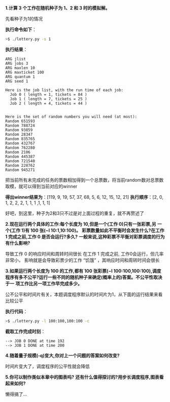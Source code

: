 **1.计算 3 个工作在随机种子为 1、2 和 3 时的模拟解。**

先看种子为1的情况

**执行命令如下**：

```sh
>$ ./lottery.py -s 1
```

**执行结果**：

```
ARG jlist 
ARG jobs 3
ARG maxlen 10
ARG maxticket 100
ARG quantum 1
ARG seed 1

Here is the job list, with the run time of each job: 
  Job 0 ( length = 1, tickets = 84 )
  Job 1 ( length = 7, tickets = 25 )
  Job 2 ( length = 4, tickets = 44 )


Here is the set of random numbers you will need (at most):
Random 651593
Random 788724
Random 93859
Random 28347
Random 835765
Random 432767
Random 762280
Random 2106
Random 445387
Random 721540
Random 228762
Random 945271
```

把当前所有未完成的任务的票数相加得到一个总票数，将当前random数对总票数取模，就可以得到当前对应的winner

**得出winner结果为**：[119,  9, 19, 57, 37, 68, 5, 6, 12, 15, 12, 21]
**执行顺序**：[2, 0, 1, 2, 2, 2, 1, 1, 1 ,1, 1, 1]

好吧，到这里，种子为2和3只不过是对上面过程的重复，就不再赘述了



**2.现在运行两个具体的工作:每个长度为 10,但是一个(工作 0)只有一张彩票,另**
**一个(工作 1)有 100 张(−l 10∶1,10∶100)。**
**彩票数量如此不平衡时会发生什么?在工作 1 完成之前,工作 0 是否会运行?多久?**
**一般来说,这种彩票不平衡对彩票调度的行为有什么影响?**

导致工作 0 的响应时间和周转时间很长
在工作 1 完成之前, 工作0会运行，但几率非常小，
影响就是会导致彩票少的工作 “饥饿” ，其响应时间和周转时间会很长



**3.如果运行两个长度为 100 的工作,都有 100 张彩票(−l 100∶100,100∶100),调度**
**程序有多不公平?运行一些不同的随机种子来确定(概率上的)答案。不公平性取决于一**
**项工作比另一项工作早完成多少。**

公不公平和时间片有关，本题调度程序默认的时间片为1，从下面的运行结果来看比较公平

**执行代码**：

```sh
>$ ./lottery.py -l 100:100,100:100 -c
```

**截取工作完成时刻**：

```
--> JOB 0 DONE at time 192
--> JOB 1 DONE at time 200
```



**4.随着量子规模(-q)变大,你对上一个问题的答案如何改变?**

时间片变大了，调度程序的公平性就会降低



**5.你可以制作类似本章中的图表吗?**
**还有什么值得探讨的?用步长调度程序,图表看起来如何?**

懒得搞了...
